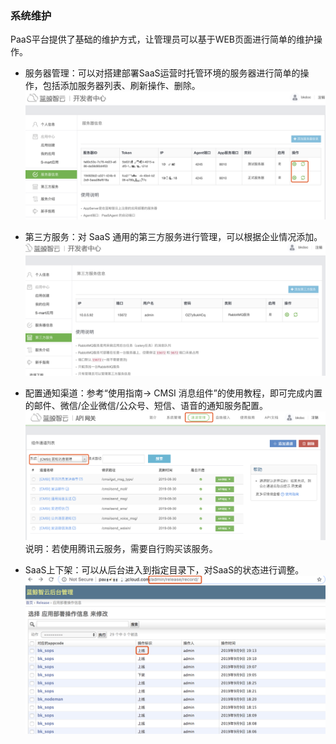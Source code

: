 ### 系统维护
PaaS平台提供了基础的维护方式，让管理员可以基于WEB页面进行简单的维护操作。

- 服务器管理：可以对搭建部署SaaS运营时托管环境的服务器进行简单的操作，包括添加服务器列表、刷新操作、删除。
![](../../assets/fuwuqiinfo.png)

- 第三方服务：对 SaaS 通用的第三方服务进行管理，可以根据企业情况添加。
![](../../assets/disanfangfuwu.png)

- 配置通知渠道：参考“使用指南-> CMSI 消息组件”的使用教程，即可完成内置的邮件、微信/企业微信/公众号、短信、语音的通知服务配置。
![](../../assets/tongzhi.png)
说明：若使用腾讯云服务，需要自行购买该服务。

- SaaS上下架：可以从后台进入到指定目录下，对SaaS的状态进行调整。
![](../../assets/saashoutai.png)
